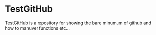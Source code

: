 # TestGitHub
TestGitHub is a repository for showing the bare minumum of github and how to manuver functions etc...
